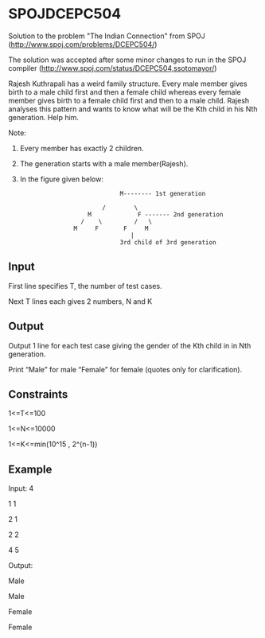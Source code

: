 SPOJDCEPC504
============

Solution to the problem "The Indian Connection" from SPOJ (http://www.spoj.com/problems/DCEPC504/)

The solution was accepted after some minor changes to run in the SPOJ compiler (http://www.spoj.com/status/DCEPC504,ssotomayor/)

Rajesh Kuthrapali has a weird family structure. Every male member gives birth to a male child first and then a female child whereas every female member gives birth to a female child first and then to a male child. Rajesh analyses this pattern and wants to know what will be the Kth child in his Nth generation. Help him.

Note:

1. Every member has exactly 2 children.

2. The generation starts with a male member(Rajesh).

3. In the figure given below:

                                   M-------- 1st generation

                              /        \
                          M             F ------- 2nd generation
                        /    \         /   \
                      M     F       F     M
                                      |
                                   3rd child of 3rd generation

## Input

First line specifies T, the number of test cases.

Next T lines each gives 2 numbers, N and K

## Output

Output 1 line for each test case giving the gender of the Kth child in in Nth generation.

Print “Male” for male “Female” for female (quotes only for clarification).

## Constraints

1<=T<=100

1<=N<=10000

1<=K<=min(10^15 , 2^(n-1))

## Example

Input:
4

1 1

2 1

2 2

4 5

Output:

Male

Male

Female

Female
